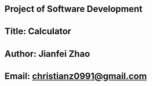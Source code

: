 # Project of Software Development
# Title: Calculator
# Author: Jianfei Zhao
# Email: christianz0991@gmail.com
